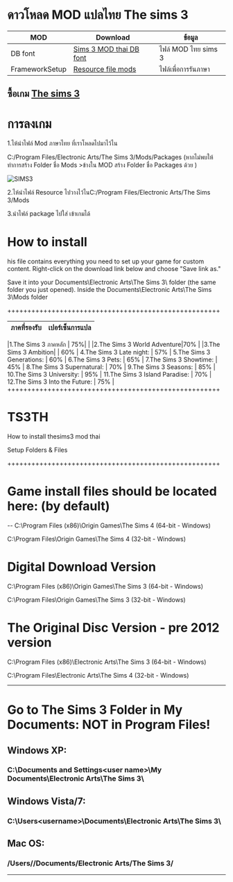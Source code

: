 # ดาวโหลด MOD แปลไทย The sims 3

| MOD  | Download |ข้อมูล|
| ------------- | ------------- |------------- |
| DB font  | [Sims 3 MOD thai DB font](https://github.com/simcolony/TS3TH/releases/download/TS3TH-SB/Thai.Sims.3.Simcolony.DB.package) |ไฟล์ MOD ไทย sims 3|
| FrameworkSetup | [Resource file mods](https://github.com/simcolony/TS3TH/releases/download/TS3TH/Resource.cfg) |ไฟล์เพื่อการรันภาษา|

## ซื้อเกม [The sims 3](https://www.cdkeys.com/pc/games/the-sims-3-pc-mac-cd-key-origin?mw_aref=simscolony)

# การลงเกม
1.ไห้นำไฟล์ Mod ภาษาไทย ที่เราโหลดไปมาไว้ไน 

  C:/Program Files/Electronic Arts/The Sims 3/Mods/Packages
  (หากไม่พบให้ทำการสร้าง Folder ชื่อ Mods >ข้างใน MOD สร้าง Folder ชื่อ Packages ด้วย )
  
 ![SIMS3](https://imgur.com/bguCvTU)

2.ไห้นำไฟล์ Resource ไปวางไว้ไนC:/Program Files/Electronic Arts/The Sims 3/Mods

3.นำไฟล์ package ไปใส่ เข้าเกมได้

# How to install
his file contains everything you need to set up your game for custom content. Right-click on the download link below and choose 
"Save link as." 

Save it into your Documents\Electronic Arts\The Sims 3\ folder (the same folder you just opened).
Inside the Documents\Electronic Arts\The Sims 3\Mods folder

+++++++++++++++++++++++++++++++++++++++++++++++++++++

| ภาคที่รองรับ   | เปอร์เซ็นการแปล|
| ------------- | ------------- |

|1.The Sims 3 ภาคหลัก | 75%|
|
|2.The Sims 3 World Adventure|70%
|
|3.The Sims 3 Ambition| | 60%
|
4.The Sims 3 Late night: | 57%
|
5.The Sims 3 Generations: | 60%
|
6.The Sims 3 Pets: | 65%
|
7.The Sims 3 Showtime: | 45%
|
8.The Sims 3 Supernatural: | 70%
|
9.The Sims 3 Seasons: | 85%
|
10.The Sims 3 University: | 95%
|
11.The Sims 3 Island Paradise: | 70%
|
12.The Sims 3 Into the Future: | 75%
|
+++++++++++++++++++++++++++++++++++++++++++++++++++++
# TS3TH
How to install thesims3 mod thai

Setup Folders & Files

+++++++++++++++++++++++++++++++++++++++++++++++++++++
# Game install files should be located here: (by default)
--
C:\Program Files (x86)\Origin Games\The Sims 4 (64-bit - Windows)

C:\Program Files\Origin Games\The Sims 4 (32-bit - Windows)


# Digital Download Version

C:\Program Files (x86)\Origin Games\The Sims 3 (64-bit - Windows)

C:\Program Files\Origin Games\The Sims 3 (32-bit - Windows)

# The Original Disc Version - pre 2012 version

C:\Program Files (x86)\Electronic Arts\The Sims 3 (64-bit - Windows)

C:\Program Files\Electronic Arts\The Sims 4 (32-bit - Windows)

--------------------------------------------------------------------
# Go to The Sims 3 Folder in My Documents: NOT in Program Files!

## Windows XP: 
### C:\Documents and Settings\<user name>\My Documents\Electronic Arts\The Sims 3\
## Windows Vista/7: 
### C:\Users\<username>\Documents\Electronic Arts\The Sims 3\
## Mac OS: 
### /Users/<username>/Documents/Electronic Arts/The Sims 3/
-----------------------------------------------------------------
